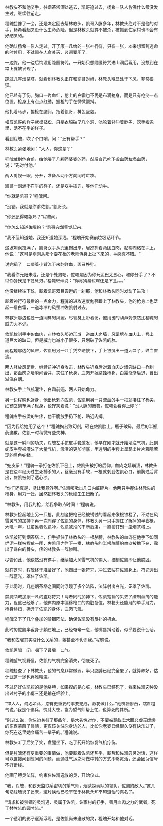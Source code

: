 林教头不和他交手，往烟茶塔深处逃去，凯哥追过去，杨希一队人仿佛什么都没发生过，继续往前走。

程魄犹豫了一会，还是决定回去帮林教头，凯哥入脉多年，林教头绝对不是他的对手，杨希看起来没什么生命危险，但是林教头就算不被杀，被抓到佐家村也不会有好结果的。

他确认杨希一队人走过，开了康一凡给的一张神行符，只有一张，本来想留到逃命的时候用，不过现在人命关天，必须要用了。

一边跑，他一边后悔没用隐匿符咒，一开始只想隐匿符咒进山洞后再用，没想到在路上就被发现了。

跑过几座烟茶塔，就看到林教头正在和凯哥对峙，林教头明显处于下风，非常狼狈。

他已经有了伤，胸口一片血红，枪上的白霜也不再是布满抢身，而是只有枪尖一点位置，枪身上有点点红锈，握枪的手在微微颤抖。

他扎着马步，握枪在腰间，指着凯哥，神色坚毅。

相反凯哥的样子就很轻松，只是衣服破了几个洞，他驼着背伸着脖子，双手插兜里，满不在乎的样子。

看到程魄，吹了个口哨，问：”还有帮手？“

林教头紧张地问：”大人，你这是？”

程魄赶到他身前，给他喂了几颗药婆婆的药，然后自己吃下搬血药和燃血药，说：“先对付他。”

两人对视一眼，分开，准备从两个方向同时进攻。

凯哥一副满不在乎的样子，还是双手插兜，等他们动手。

“你就是凯哥？”程魄问。

“没错，我就是你爹佐凯。”凯哥说。

“你还记得曜姐吗？“程魄问。

”你怎么知道佐曜的？“凯哥突然警觉起来。

”我不但知道她，我还知道她深浅。“程魄开始赛前垃圾话环节。

这波嘲讽拉满了，凯哥双手从兜里掏出来，居然抓着两团血肉，黏糊糊粘在手上，他说：”这可是刚刚从那个耍花枪的老师傅身上扯下来的，手感真不错。“

说完舔了一口顺着小臂流下来的鲜血，面目狰狞。

”我看你元阳未泄，还是个处男吧，佐曜是因为你玩泥巴太恶心，和你分手了？不过你猜我是不是处男。”程魄继续说：“你再猜猜佐曜还是不是。。。”

他没继续往下说，趁着凯哥双目圆瞪的一刹那，他和林教头同时发动了进攻！

趁着神行符最后的一点余力，程魄的进攻速度勉强跟上了林教头，他的枪身上也泛起一层白霜，一道冰冷的风罡冲佐凯射过去。

林教头那边也是一道同样的风罡，尽管身上带着伤，他用出的葫芦刺依然比程魄的威力大不少。

佐凯控制手中的血肉，在林教头那边形成一道血肉之墙，风罡劈在血肉上，劈出一道巨大的缺口，但是威力也减小了很多，只划破了佐凯的脸。

而程魄那边的风罡，佐凯用另一只手凭空硬接下，手上被劈出一道大口子，鲜血直流。

两人释放风罡后，继续前冲近身攻击，林教头近身后对着血肉之墙的缺口一枪刺出，那血肉之墙瞬间合并，夹住了枪身，血肉开始腐蚀枪身，白霜渐渐后退，冒出滋滋白烟。

林教头手上气机灌注，白霜前逼，两人开始角力。

另一边程魄也近身，他出枪刺向佐凯，佐凯用另一只流血的手一把就攥住了枪尖，红锈立刻布满了枪身，他狞笑着说：“没入脉的废物，佐曜会看得上你？”

程魄右手被烫的生疼，他干脆放手扔下枪，贴近肉搏。

“因为我给她用了这个！”程魄掏出致幻剂，砸在佐凯脸上，瓶子破碎，最后的半瓶药逸散，佐凯一时稍微有些失神。

就是这一瞬间的功夫，程魄左手蛇皮手套激发，他早在刚才就开始灌注气机，此刻蛇皮手套被灌注了大量气机，激活的更加彻底，半透明的手套上呈现出片片若隐若现的黑色蛇鳞。

“蛇皮拳！”程魄一拳打在佐凯下巴上，佐凯头被打的后仰，血肉之墙崩溃，林教头是在边军经历过生死搏杀的人，丝毫没有手软，一枪就刺到佐凯心口，前胸进后背出，佐凯被刺了透心凉。

“你们还真是，挺让我意外啊。”佐凯咳嗽出几口内脏碎片。他两只手握住林教头的枪身，用力一扭，居然把林教头的枪硬生生扭断了。

“林教头，用我的枪，给我争取点时间！”程魄说。

林教头捡起地上另一只枪，此刻这把枪已经被锈蚀的看起来像根铁棍了，不过在风雪灵气的加持下再一次刺穿了佐凯的身体，林教头另一只手握住了断掉的半截枪，大吼一声，往前推着佐凯冲，佐凯被推的不断后退，一直被钉到一座烟茶塔上。

佐凯被钉到烟茶塔上，伸手抓住了林教头的一根胳膊，林教头的血肉在他手下如同烂泥一样被捏成一团，佐凯用力往下一撸，林教头的半根胳膊的血肉被撸下来，露出了森白的骨头，疼的林教头一阵惨叫。

尽管如此，他依然没有停手，继续加大风雪气机的输入，控制佐凯不让他脱困。

就在这时，程魄终于准备好了，他掏出一张符咒，冲过去贴在佐凯身上，符咒透出一阵蓝光，罩住了佐凯。

于此同时，几座烟茶塔之间同时浮现了多个法阵，法阵射出白光，笼罩了佐凯。

禁魔领域加康一凡的盗窃符咒！两者同时加持下，佐凯短暂的失去了控制血肉的能力，但这已经够了，他体内原本偏移枪口的内脏复位，林教头还能用的单手用力，枪身横扫，撕开了佐凯的身体，血肉飞溅。

程魄又下了几个叠加的禁锢阵法，确保佐凯没有反扑的机会。

此时的佐凯半截身子躺在地上，已经奄奄一息，他嘴唇抖动着，似乎要说什么话。

“我和佐曜其实没什么关系的，她甚至不认识我。”程魄说。

佐凯两眼一闭，咽下了最后一口气。

程魄望气视野里，佐凯的气机完全消失，彻底死了。

程魄检查了下林教头，他的气息非常微弱，半只胳膊已经完全废了，就算养好，估计武道一途也再难精进。

不过还好佐凯捏的是他胳膊，如果捏的是心脏，林教头已经死了，看来佐凯这种没出过村子的小瘪三还是输在经验上。

“铎大人，何必如此，您有更重要的事要完成，救我做什么。”他嘴唇惨白，喘着粗气说，”我是个逃兵，愧对大苍，能为望气师帮上忙，也算死的其所。“

”别这么说，你在边关待了那些年，是大苍愧对你，不要被那些宏大而又虚无缥缈的东西蒙蔽了眼睛，更应该关注你身边的人，比如你老婆已经很久没有快乐过了，你死在这里她会痛苦一辈子的。”程魄说。

林教头听了后笑了笑，盘腿坐下，吃了药开始恢复气机疗伤。

但是程魄还有更重要的事情做，他要趁着佐凯还热乎，趁热和佐凯的灵对话，这样可以直接问到想问的问题，而通过气运之河做中转的方式不够灵活，还会因为信号不好断线。

他画了缚灵法阵，约束住佐凯逸散的灵，开始仪式。

“我，程魄，和钦天监联系密切的望气师，烟茶探索队的领队，佐凯的敌人。”这几句话程魄说了出来，这时候他已经不在乎林教头知不知道他的真名了。

“请求和被禁锢的灵沟通，灵属于佐凯，佐家村的打手，善用血肉之力的武者，死于林教头的圆寸头。”

一个透明的影子逐渐浮现，是佐凯尚未逸散的灵，程魄开始和他对话。

